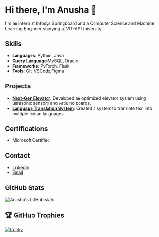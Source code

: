 # Hi there, I'm Anusha 👋

I'm an intern at Infosys Springboard and a Computer Science and Machine Learning Engineer studying at VIT-AP University.

## Skills
- **Languages**: Python, Java
- **Query Language**:MySQL, Oracle
- **Frameworks**: PyTorch, Flask
- **Tools**: Git, VSCode,Figma

## Projects
- **[Next-Gen Elevator](https://github.com/MAYALURI-ANUSHA/NEXT-GEN_ELEVATOR)**: Developed an optimized elevator system using ultrasonic sensors and Arduino boards.
- **[Language Translation System](https://github.com/LanguageTranslationOrg/LanguageTranslationSystem)**: Created a system to translate text into multiple Indian languages.

## Certifications
- Microsoft Certified

## Contact
- [LinkedIn](https://www.linkedin.com/in/mayaluri-anusha/)
- [Email](mailto:mayalurianusha@gmail.com)

## GitHub Stats
![Anusha's GitHub stats](https://github-readme-stats.vercel.app/api?username=MAYALURI-ANUSHA&show_icons=true&theme=radical)

## 🏆 GitHub Trophies
[![trophy](https://github-profile-trophy.vercel.app/?username=MAYALURI-ANUSHA&theme=onedark)](https://github.com/ryo-ma/github-profile-trophy)



<!--
**MAYALURI-ANUSHA/MAYALURI-ANUSHA** is a ✨ _special_ ✨ repository because its `README.md` (this file) appears on your GitHub profile.

Here are some ideas to get you started:

- 🔭 I’m currently working on ...
- 🌱 I’m currently learning ...
- 👯 I’m looking to collaborate on ...
- 🤔 I’m looking for help with ...
- 💬 Ask me about ...
- 📫 How to reach me: ...
- 😄 Pronouns: ...
- ⚡ Fun fact: ...
-->
